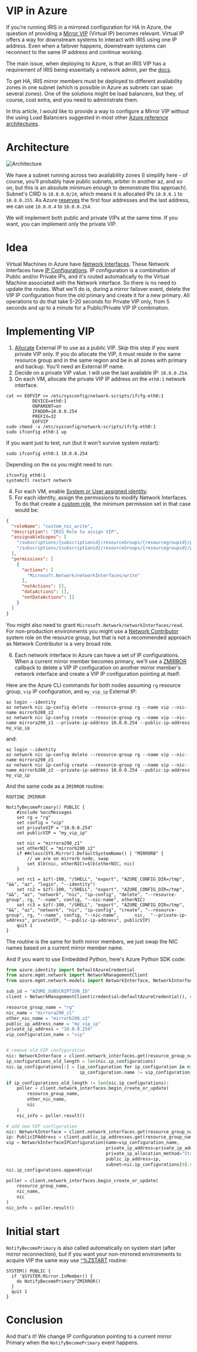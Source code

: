 # VIP in Azure

If you're running IRIS in a mirrored configuration for HA in Azure, the question of providing a [Mirror VIP](https://docs.intersystems.com/irislatest/csp/docbook/DocBook.UI.Page.cls?KEY=GHA_mirror_set_config#GHA_mirror_set_virtualip) (Virtual IP) becomes relevant. Virtual IP offers a way for downstream systems to interact with IRIS using one IP address. Even when a failover happens, downstream systems can reconnect to the same IP address and continue working.

The main issue, when deploying to Azure, is that an IRIS VIP has a requirement of IRIS being essentially a network admin, per the [docs](https://docs.intersystems.com/irislatest/csp/docbook/DocBook.UI.Page.cls?KEY=GHA_mirror_set).

To get HA, IRIS mirror members must be deployed to different availability zones in one subnet (which is possible in Azure as subnets can span several zones). One of the solutions might be load balancers, but they, of course, cost extra, and you need to administrate them.

In this article, I would like to provide a way to configure a Mirror VIP without the using Load Balancers suggested in most other [Azure reference architectures](https://community.intersystems.com/post/intersystems-example-reference-architecture-microsoft-azure-resource-manager-arm). 

# Architecture

![Architecture](https://github.com/eduard93/Articles/assets/5127457/68e25544-1067-412c-adc8-442afbaa8079)

We have a subnet running across two availability zones (I simplify here - of course, you'll probably have public subnets, arbiter in another az, and so on, but this is an absolute minimum enough to demonstrate this approach). Subnet's CIRD is `10.0.0.0/24`, which means it is allocated IPs `10.0.0.1` to `10.0.0.255`. As Azure [reserves](https://learn.microsoft.com/en-us/azure/virtual-network/virtual-networks-faq#are-there-any-restrictions-on-using-ip-addresses-within-these-subnets) the first four addresses and the last address, we can use `10.0.0.4` to `10.0.0.254`.

We will implement both public and private VIPs at the same time. If you want, you can implement only the private VIP.

# Idea

Virtual Machines in Azure have [Network Interfaces](https://learn.microsoft.com/en-us/azure/virtual-network/virtual-network-network-interface?tabs=azure-portal). These Network Interfaces have [IP Configurations](https://learn.microsoft.com/en-us/azure/virtual-network/ip-services/virtual-network-network-interface-addresses?tabs=nic-address-portal). IP configuration is a combination of Public and/or Private IPs, and it's routed automatically to the Virtual Machine associated with the Network interface. So there is no need to update the routes. What we'll do is, during a mirror failover event, delete the VIP IP configuration from the old primary and create it for a new primary. All operations to do that take 5-20 seconds for Private VIP only, from 5 seconds and up to a minute for a Public/Private VIP IP combination.

# Implementing VIP

1. [Allocate](https://learn.microsoft.com/en-us/azure/virtual-network/ip-services/create-public-ip-cli?tabs=create-public-ip-standard%2Ccreate-public-ip-zonal%2Crouting-preference) External IP to use as a public VIP. Skip this step if you want private VIP only. If you do allocate the VIP, it must reside in the same resource group and in the same region and be in all zones with primary and backup. You'll need an External IP name.
2. Decide on a private VIP value. I will use the last available IP: `10.0.0.254`.
3. On each VM, allocate the private VIP IP address on the `eth0:1` network interface.

```
cat << EOFVIP >> /etc/sysconfig/network-scripts/ifcfg-eth0:1
          DEVICE=eth0:1
          ONPARENT=on
          IPADDR=10.0.0.254
          PREFIX=32
          EOFVIP
sudo chmod -x /etc/sysconfig/network-scripts/ifcfg-eth0:1
sudo ifconfig eth0:1 up
```

If you want just to test, run (but it won't survive system restart):

```
sudo ifconfig eth0:1 10.0.0.254
```

Depending on the os you might need to run:

```
ifconfig eth0:1
systemctl restart network
```
4. For each VM, enable [System or User assigned identity](https://learn.microsoft.com/en-us/entra/identity/managed-identities-azure-resources/managed-identity-best-practice-recommendations).
5. For each identity, assign the permissions to modify Network Interfaces. To do that create a [custom role](https://learn.microsoft.com/en-us/azure/role-based-access-control/custom-roles), the minimum permission set in that case would be:
```json
{
  "roleName": "custom_nic_write",
  "description": "IRIS Role to assign VIP",
  "assignableScopes": [
    "/subscriptions/{subscriptionid}/resourceGroups/{resourcegroupid}/providers/Microsoft.Network/networkInterfaces/{nicid_primary}",
    "/subscriptions/{subscriptionid}/resourceGroups/{resourcegroupid}/providers/Microsoft.Network/networkInterfaces/{nicid_backup}"
  ],
  "permissions": [
    {
      "actions": [
        "Microsoft.Network/networkInterfaces/write"
      ],
      "notActions": [],
      "dataActions": [],
      "notDataActions": []
    }
  ]
}
```

You might also need to grant `Microsoft.Network/networkInterfaces/read`. For non-production environments you might use a [Network Contributor](https://learn.microsoft.com/en-us/azure/role-based-access-control/built-in-roles#network-contributor) system role on the resource group, but that is not a recommended approach as Network Contributor is a very broad role.

6. Each network interface in Azure can have a set of IP configurations. When a current mirror member becomes primary, we'll use a [ZMIRROR](https://docs.intersystems.com/irislatest/csp/docbook/DocBook.UI.Page.cls?KEY=GHA_mirror_set_config#GHA_mirror_set_tunable_params_zmirror_routine) callback to delete a VIP IP configuration on another mirror member's network interface and create a VIP IP configuration pointing at itself: 

Here are the Azure CLI commands for both nodes assuming `rg` resource group, `vip` IP configuration, and `my_vip_ip` External IP:

```
az login --identity
az network nic ip-config delete --resource-group rg --name vip --nic-name mirrorb280_z2
az network nic ip-config create --resource-group rg --name vip --nic-name mirrora290_z1 --private-ip-address 10.0.0.254 --public-ip-address my_vip_ip
```
and:
```
az login --identity
az network nic ip-config delete --resource-group rg --name vip --nic-name mirrora290_z1
az network nic ip-config create --resource-group rg --name vip --nic-name mirrorb280_z2 --private-ip-address 10.0.0.254 --public-ip-address my_vip_ip
```

And the same code as a `ZMIRROR` routine:

```objectscript
ROUTINE ZMIRROR

NotifyBecomePrimary() PUBLIC {
    #include %occMessages
    set rg = "rg"
    set config = "vip"
    set privateVIP = "10.0.0.254"
    set publicVIP = "my_vip_ip"

    set nic = "mirrora290_z1"
    set otherNIC = "mirrorb280_z2"
    if ##class(SYS.Mirror).DefaultSystemName() [ "MIRRORB" {
        // we are on mirrorb node, swap
        set $lb(nic, otherNIC)=$lb(otherNIC, nic)
    }

    set rc1 = $zf(-100, "/SHELL", "export", "AZURE_CONFIG_DIR=/tmp", "&&", "az", "login", "--identity")
    set rc2 = $zf(-100, "/SHELL", "export", "AZURE_CONFIG_DIR=/tmp", "&&", "az", "network", "nic", "ip-config", "delete", "--resource-group", rg, "--name", config, "--nic-name", otherNIC)
    set rc3 = $zf(-100, "/SHELL", "export", "AZURE_CONFIG_DIR=/tmp", "&&", "az", "network", "nic", "ip-config", "create", "--resource-group", rg, "--name", config, "--nic-name",      nic,  "--private-ip-address", privateVIP, "--public-ip-address", publicVIP)
    quit 1
}
```

The routine is the same for both mirror members, we just swap the NIC names based on a current mirror member name.

And if you want to use Embedded Python, here's Azure Python SDK code:

```python
from azure.identity import DefaultAzureCredential
from azure.mgmt.network import NetworkManagementClient
from azure.mgmt.network.models import NetworkInterface, NetworkInterfaceIPConfiguration, PublicIPAddress

sub_id = "AZURE_SUBSCRIPTION_ID"
client = NetworkManagementClient(credential=DefaultAzureCredential(), subscription_id=sub_id)

resource_group_name = "rg"
nic_name = "mirrora290_z1"
other_nic_name = "mirrorb280_z2"
public_ip_address_name = "my_vip_ip"
private_ip_address = "10.0.0.254"
vip_configuration_name = "vip"


# remove old VIP configuration
nic: NetworkInterface = client.network_interfaces.get(resource_group_name, other_nic_name)
ip_configurations_old_length = len(nic.ip_configurations)
nic.ip_configurations[:] = [ip_configuration for ip_configuration in nic.ip_configurations if
                            ip_configuration.name != vip_configuration_name]

if ip_configurations_old_length != len(nic.ip_configurations):
    poller = client.network_interfaces.begin_create_or_update(
        resource_group_name,
        other_nic_name,
        nic
    )
    nic_info = poller.result()

# add new VIP configuration
nic: NetworkInterface = client.network_interfaces.get(resource_group_name, nic_name)
ip: PublicIPAddress = client.public_ip_addresses.get(resource_group_name, public_ip_address_name)
vip = NetworkInterfaceIPConfiguration(name=vip_configuration_name,
                                      private_ip_address=private_ip_address,
                                      private_ip_allocation_method="Static",
                                      public_ip_address=ip,
                                      subnet=nic.ip_configurations[0].subnet)
nic.ip_configurations.append(vip)

poller = client.network_interfaces.begin_create_or_update(
    resource_group_name,
    nic_name,
    nic
)
nic_info = poller.result()
```

# Initial start

`NotifyBecomePrimary` is also called automatically on system start (after mirror reconnection), but if you want your non-mirrored environments to acquire VIP the same way use [^%ZSTART](https://docs.intersystems.com/irislatest/csp/docbook/DocBook.UI.Page.cls?KEY=GSTU_customize_startstop) routine:

```objectscript
SYSTEM() PUBLIC {
  if '$SYSTEM.Mirror.IsMember() {
    do NotifyBecomePrimary^ZMIRROR()
  }
  quit 1
}
```

# Conclusion

And that's it! We change IP configuration pointing to a current mirror Primary when the `NotifyBecomePrimary` event happens.
